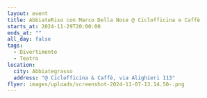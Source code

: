 ```yaml
---
layout: event
title: AbbiateRiso con Marco Della Noce @ Ciclofficina e Caffè
starts_at: 2024-11-29T20:00:00
ends_at: ""
all_day: false
tags:
  - Divertimento
  - Teatro
location:
  city: Abbiategrasso
  address: "@ Ciclofficina & Caffè, via Alighieri 113"
flyer: images/uploads/screenshot-2024-11-07-13.14.50-.png
---
```

